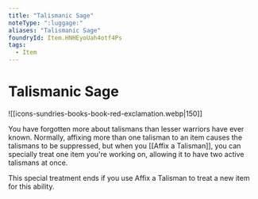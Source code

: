 ```yaml
---
title: "Talismanic Sage"
noteType: ":luggage:"
aliases: "Talismanic Sage"
foundryId: Item.HNHEyoUah4otf4Ps
tags:
  - Item
---
```


# Talismanic Sage
![[icons-sundries-books-book-red-exclamation.webp|150]]

You have forgotten more about talismans than lesser warriors have ever known. Normally, affixing more than one talisman to an item causes the talismans to be suppressed, but when you [[Affix a Talisman]], you can specially treat one item you're working on, allowing it to have two active talismans at once.

This special treatment ends if you use Affix a Talisman to treat a new item for this ability.
